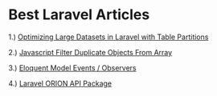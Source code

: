 # Best Laravel Articles

1.) [Optimizing Large Datasets in Laravel with Table Partitions](https://medium.com/@babarmalik6444/optimizing-large-datasets-in-laravel-with-table-partitioning-20dc2623dab0) 

2.) [Javascript Filter Duplicate Objects From Array](https://medium.com/coding-beauty/javascript-filter-duplicate-objects-from-array-5232d9651f72)

3.) [Eloquent Model Events / Observers](https://medium.com/@mbuguamagdaline/eloquent-model-events-360a2ba0d91c)

4.) [Laravel ORION API Package](https://tailflow.github.io/laravel-orion-docs/)

